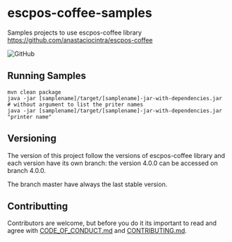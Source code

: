 # escpos-coffee-samples

Samples projects to use escpos-coffee library
https://github.com/anastaciocintra/escpos-coffee

![GitHub](https://img.shields.io/github/license/anastaciocintra/escpos-coffee-samples)



## Running Samples
```shell script
mvn clean package
java -jar [samplename]/target/[samplename]-jar-with-dependencies.jar 
# without argument to list the priter names
java -jar [samplename]/target/[samplename]-jar-with-dependencies.jar "printer name"
```

## Versioning

The version of this project follow the versions of escpos-coffee library and each version have its own branch:
the version 4.0.0 can be accessed on branch 4.0.0.

The branch master have always the last stable version.

## Contributting 
Contributors are welcome, 
but before you do it its important to read and agree with [CODE_OF_CONDUCT.md](https://github.com/anastaciocintra/escpos-coffee-samples/blob/master/CODE_OF_CONDUCT.md) and [CONTRIBUTING.md](https://github.com/anastaciocintra/escpos-coffee-samples/blob/master/CONTRIBUTING.md).

